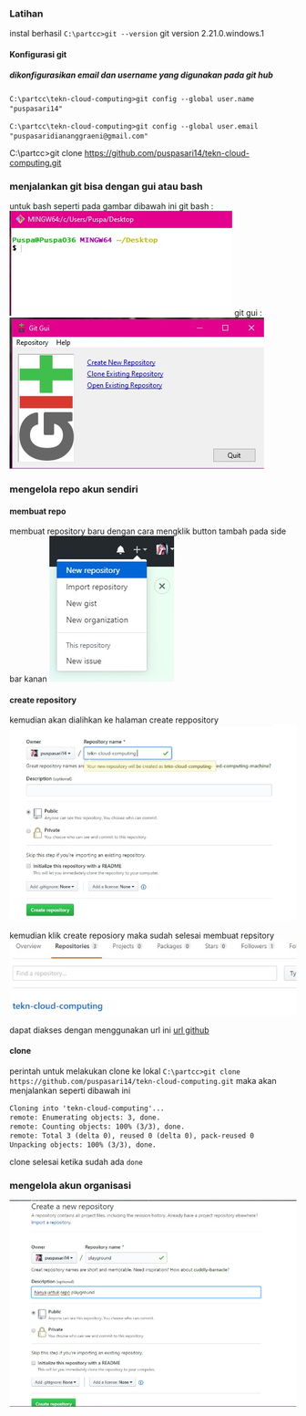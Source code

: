 ### Latihan 
instal berhasil 
`C:\partcc>git --version`
git version 2.21.0.windows.1

#### Konfigurasi git
##### dikonfigurasikan email dan username yang digunakan pada git hub
`C:\partcc\tekn-cloud-computing>git config --global user.name "puspasari14"`

`C:\partcc\tekn-cloud-computing>git config --global user.email "puspasaridiananggraeni@gmail.com"`

C:\partcc>git clone https://github.com/puspasari14/tekn-cloud-computing.git

### menjalankan git bisa dengan gui atau bash 
untuk bash seperti pada gambar dibawah ini
git bash :
    ![alt text](https://github.com/puspasari14/tekn-cloud-computing/blob/master/minggu-01/2.jpg "git bash")
git gui :
    ![alt text](https://github.com/puspasari14/tekn-cloud-computing/blob/master/minggu-01/4.jpg "git gui")

### mengelola repo akun sendiri 
#### membuat repo

membuat repository baru dengan cara mengklik button tambah pada side bar kanan
![alt text](https://github.com/puspasari14/tekn-cloud-computing/blob/master/minggu-01/new%20repo.jpg "new repo")
#### create repository
kemudian akan dialihkan ke halaman create reppository
![alt text](https://github.com/puspasari14/tekn-cloud-computing/blob/master/minggu-01/repo%20create.jpg "create repo" )

kemudian klik create reposiory maka sudah selesai membuat repsitory
![alt text](https://github.com/puspasari14/tekn-cloud-computing/blob/master/minggu-01/jadi%20repo.jpg "repo jadi")

dapat diakses dengan menggunakan url ini
[url github](https://github.com/puspasari14/tekn-cloud-computing)
#### clone
perintah untuk melakukan clone ke lokal 
`C:\partcc>git clone https://github.com/puspasari14/tekn-cloud-computing.git`
maka akan menjalankan seperti dibawah ini 
```
Cloning into 'tekn-cloud-computing'...
remote: Enumerating objects: 3, done.
remote: Counting objects: 100% (3/3), done.
remote: Total 3 (delta 0), reused 0 (delta 0), pack-reused 0
Unpacking objects: 100% (3/3), done. 
```

clone selesai ketika sudah ada `done`

### mengelola akun organisasi
![alt text](https://github.com/puspasari14/tekn-cloud-computing/blob/master/minggu-01/organisasi.jpg "organisai")



